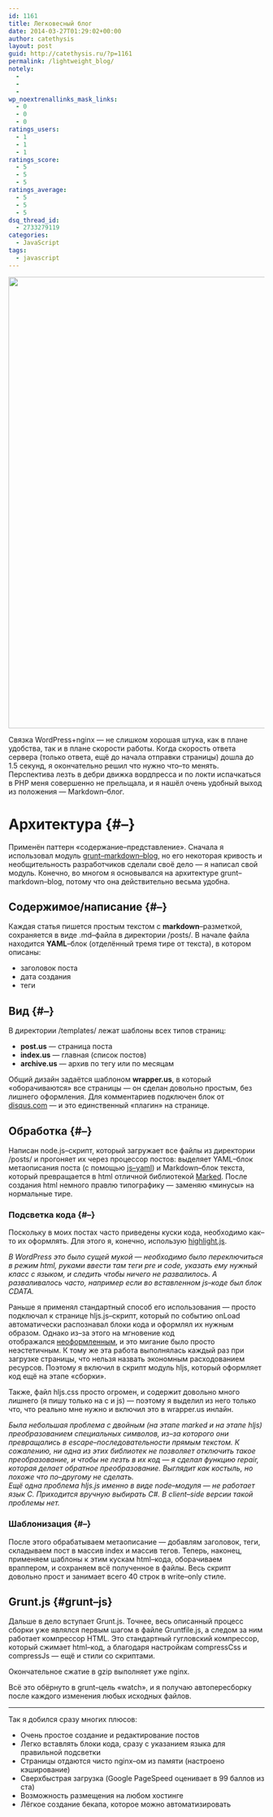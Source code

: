 ```yaml
---
id: 1161
title: Легковесный блог
date: 2014-03-27T01:29:02+00:00
author: catethysis
layout: post
guid: http://catethysis.ru/?p=1161
permalink: /lightweight_blog/
notely:
  - 
  - 
  - 
wp_noextrenallinks_mask_links:
  - 0
  - 0
  - 0
ratings_users:
  - 1
  - 1
  - 1
ratings_score:
  - 5
  - 5
  - 5
ratings_average:
  - 5
  - 5
  - 5
dsq_thread_id:
  - 2733279119
categories:
  - JavaScript
tags:
  - javascript
---
```

<img class="alignnone" src="http://static.catethysis.ru/files/md_blog.png" alt="" width="1491" height="888" />

Связка WordPress+nginx — не слишком хорошая штука, как в плане удобства, так и в плане скорости работы. Когда скорость ответа сервера (только ответа, ещё до начала отправки страницы) дошла до 1.5 секунд, я окончательно решил что нужно что–то менять. Перспектива лезть в дебри движка вордпресса и по локти испачкаться в PHP меня совершенно не прельщала, и я нашёл очень удобный выход из положения — Markdown–блог.

<!--more-->

# Архитектура {#–}

Применён паттерн &#171;содержание–представление&#187;. Сначала я использовал модуль <a target="_blank" rel="nofollow" href="http://catethysis.ru/goto/https://github.com/testdouble/grunt%E2%80%93markdown%E2%80%93blog" >grunt–markdown–blog</a>, но его некоторая кривость и необщительность разработчиков сделали своё дело — я написал свой модуль. Конечно, во многом я основывался на архитектуре grunt–markdown–blog, потому что она действительно весьма удобна.

## Содержимое/написание {#–}

Каждая статья пишется простым текстом с **markdown**–разметкой, сохраняется в виде .md–файла в директории /posts/. В начале файла находится **YAML**–блок (отделённый тремя тире от текста), в котором описаны:

  * заголовок поста
  * дата создания
  * теги

## Вид {#–}

В директории /templates/ лежат шаблоны всех типов страниц:

  * **post.us** — страница поста
  * **index.us** — главная (список постов)
  * **archive.us** — архив по тегу или по месяцам

Общий дизайн задаётся шаблоном **wrapper.us**, в который &#171;оборачиваются&#187; все страницы — он сделан довольно простым, без лишнего оформления. Для комментариев подключен блок от <a target="_blank" rel="nofollow" href="http://catethysis.ru/goto/http://disqus.com/" >disqus.com</a> — и это единственный &#171;плагин&#187; на странице.

## Обработка {#–}

Написан node.js–скрипт, который загружает все файлы из директории /posts/ и прогоняет их через процессор постов: выделяет YAML–блок метаописания поста (с помощью <a target="_blank" rel="nofollow" href="http://catethysis.ru/goto/https://github.com/nodeca/js%E2%80%93yaml" >js–yaml</a>) и Markdown–блок текста, который превращается в html отличной библиотекой <a target="_blank" rel="nofollow" href="http://catethysis.ru/goto/https://github.com/chjj/marked" >Marked</a>. После создания html немного правлю типографику — заменяю &#171;минусы&#187; на нормальные тире.

### Подсветка кода {#–}

Поскольку в моих постах часто приведены куски кода, необходимо как–то их оформлять. Для этого я, конечно, использую <a target="_blank" rel="nofollow" href="http://catethysis.ru/goto/http://highlightjs.org/" >highlight.js</a>.

<address>
  В WordPress это было сущей мукой — необходимо было переключиться в режим html, руками ввести там теги pre и code, указать ему нужный класс с языком, и следить чтобы ничего не развалилось. А разваливалось часто, например если во вставленном js–коде был блок CDATA.
</address>

Раньше я применял стандартный способ его использования — просто подключал к странице hljs.js–скрипт, который по событию onLoad автоматически распознавал блоки кода и оформлял их нужным образом. Однако из–за этого на мгновение код отображался <a target="_blank" rel="nofollow" href="http://catethysis.ru/goto/http://en.wikipedia.org/wiki/Flash_of_unstyled_content" >неоформленным</a>, и это мигание было просто неэстетичным. К тому же эта работа выполнялась каждый раз при загрузке страницы, что нельзя назвать экономным расходованием ресурсов. Поэтому я включил в скрипт модуль hljs, который оформляет код ещё на этапе &#171;сборки&#187;.

Также, файл hljs.css просто огромен, и содержит довольно много лишнего (я пишу только на c и js) — поэтому я выделил из него только что, что реально мне нужно и включил это в wrapper.us инлайн.

<address>
  Была небольшая проблема с двойным (на этапе marked и на этапе hljs) преобразованием специальных символов, из–за которого они превращались в escape–последовательности прямым текстом. К сожалению, ни одна из этих библиотек не позволяет отключить такое преобразование, и чтобы не лезть в их код — я сделал функцию repair, которая делает обратное преобразование. Выглядит как костыль, но похоже что по–другому не сделать.
</address>

<address>
  Ещё одна проблема hljs.js именно в виде node–модуля — не работает язык C. Приходится вручную выбирать C#. В client–side версии такой проблемы нет.
</address>

### Шаблонизация {#–}

После этого обрабатываем метаописание — добавлям заголовок, теги, складываем пост в массив index и массив тегов. Теперь, наконец, применяем шаблоны к этим кускам html–кода, оборачиваем враппером, и сохраняем всё полученное в файлы. Весь скрипт довольно прост и занимает всего 40 строк в write–only стиле.

## Grunt.js {#grunt–js}

Дальше в дело вступает Grunt.js. Точнее, весь описанный процесс сборки уже являлся первым шагом в файле Gruntfile.js, а следом за ним работает компрессор HTML. Это стандартный гугловский компрессор, который сжимает html–код, а благодаря настройкам compressCss и compressJs — ещё и стили со скриптами.

Окончательное сжатие в gzip выполняет уже nginx.

Всё это обёрнуто в grunt–цель &#171;watch&#187;, и я получаю автопересборку после каждого изменения любых исходных файлов.

* * *

Так я добился сразу многих плюсов:

  * Очень простое создание и редактирование постов
  * Легко вставлять блоки кода, сразу с указанием языка для правильной подсветки
  * Страницы отдаются чисто nginx–ом из памяти (настроено кэширование)
  * Сверхбыстрая загрузка (Google PageSpeed оценивает в 99 баллов из ста)
  * Возможность размещения на любом хостинге
  * Лёгкое создание бекапа, которое можно автоматизировать